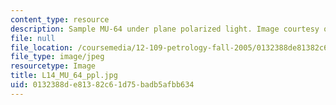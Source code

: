 ```yaml
---
content_type: resource
description: Sample MU-64 under plane polarized light. Image courtesy of MIT OCW.
file: null
file_location: /coursemedia/12-109-petrology-fall-2005/0132388de81382c61d75badb5afbb634_L14_MU_64_ppl.jpg
file_type: image/jpeg
resourcetype: Image
title: L14_MU_64_ppl.jpg
uid: 0132388d-e813-82c6-1d75-badb5afbb634
---
```

